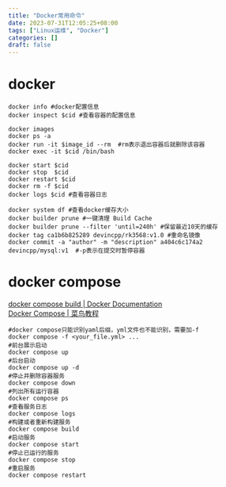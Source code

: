```yaml
---
title: "Docker常用命令"
date: 2023-07-31T12:05:25+08:00
tags: ["Linux运维", "Docker"]
categories: []
draft: false
---
```


# docker
```shell
docker info #docker配置信息
docker inspect $cid #查看容器的配置信息

docker images
docker ps -a
docker run -it $image_id --rm  #rm表示退出容器后就删除该容器
docker exec -it $cid /bin/bash

docker start $cid
docker stop  $cid
docker restart $cid
docker rm -f $cid
docker logs $cid #查看容器日志

docker system df #查看docker缓存大小
docker builder prune #一键清理 Build Cache
docker builder prune --filter 'until=240h' #保留最近10天的缓存
docker tag ca1b6b825289 devincpp/rk3568:v1.0 #重命名镜像
docker commit -a "author" -m "description" a404c6c174a2 devincpp/mysql:v1  #-p表示在提交时暂停容器
```

# docker compose
[docker compose build | Docker Documentation](https://docs.docker.com/engine/reference/commandline/compose_build/)  
[Docker Compose | 菜鸟教程](https://www.runoob.com/docker/docker-compose.html)

```shell
#docker compose只能识别yaml后缀，yml文件也不能识别，需要加-f
docker compose -f <your_file.yml> ...
#前台展示启动
docker compose up
#后台启动
docker compose up -d
#停止并删除容器服务
docker compose down
#列出所有运行容器
docker compose ps
#查看服务日志
docker compose logs
#构建或者重新构建服务
docker compose build
#启动服务
docker compose start
#停止已运行的服务
docker compose stop
#重启服务
docker compose restart
```